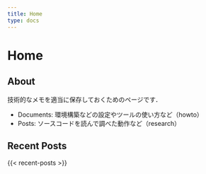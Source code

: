 ```yaml
---
title: Home
type: docs
---
```


# Home

## About

技術的なメモを適当に保存しておくためのページです．

- Documents: 環境構築などの設定やツールの使い方など（howto）
- Posts: ソースコードを読んで調べた動作など（research）

## Recent Posts

\{\{< recent-posts >}}